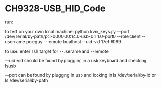 # CH9328-USB_HID_Code

run:

to test on your own local machine:
python kvm_keys.py --port /dev/serial/by-path/pci-0000\:00\:14.0-usb-0\:1\:1.0-port0 --role client --username poleguy --remote localhost --uid-vid 17ef:6099

to use: 
enter ssh target for --userame and --remote

--uid-vid
should be found by plugging in a usb keyboard and checking
lsusb

--port can be found by plugging in usb and looking in
ls /dev/serial/by-id
or 
ls /dev/serial/by-path


